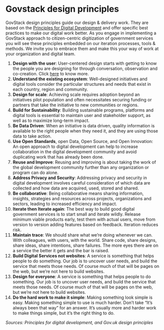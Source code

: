 # Govstack design principles



GovStack design principles guide our design & delivery work. They are based on the [Principles for Digital Development](https://digitalprinciples.org/)  and offer specific best practices to make our digital work better. As you engage in implementing a GovStack approach to citizen-centric digitization of government services you will see these principles embedded on our iteration processes, tools & methods. We invite you to embrace them and make this your way of work at your organization and digital team.  &#x20;

1. **Design with the user**: User-centered design starts with getting to know the people you are designing for through conversation, observation and co-creation. Click [here](onenote:Digitize%20the%20service.one#section-id={aad96891-9b48-4890-b293-590890b3b645}\&end) to know more.&#x20;
2. **Understand the existing ecosystem**: Well-designed initiatives and digital tools consider the particular structures and needs that exist in each country, region and community.&#x20;
3. **Design for scale**: Achieving scale requires adoption beyond an initiatives pilot population and often necessitates securing funding or partners that take the initiative to new communities or regions.&#x20;
4. **Build for Sustainability**: Building sustainable programs, platforms and digital tools is essential to maintain user and stakeholder support, as well as to maximize long-term impact.&#x20;
5. **Be Data Driven**: When an initiative is data driven, quality information is available to the right people when they need it, and they are using those data to take action.&#x20;
6. **Use Open Standards**, open Data, Open Source, and Open Innovation: An open approach to digital development can help to increase collaboration in the digital development community and avoid duplicating work that has already been done.&#x20;
7. **Reuse and Improve**: Reusing and improving is about taking the work of the global development community further than any organization or program can do alone.&#x20;
8. **Address Privacy and Security**: Addressing privacy and security in digital development involves careful consideration of which data are collected and how data are acquired, used, stored and shared.&#x20;
9. **Be collaborative**: Being collaborative means sharing information, insights, strategies and resources across projects, organizations and sectors, leading to increased efficiency and impact.&#x20;
10. **Iterate then Iterate again**: The best way to build good digital government services is to start small and iterate wildly. Release minimum viable products early, test them with actual users, move from version to version adding features based on feedback. Iteration reduces risk.&#x20;
11. **Maintain trace**: We should share what we’re doing whenever we can. With colleagues, with users, with the world. Share code, share designs, share ideas, share intentions, share failures. The more eyes there are on a service the better it gets and the bar is raised.&#x20;
12. **Build Digital Services not websites**: A service is something that helps people to do something. Our job is to uncover user needs, and build the service that meets those needs. Of course much of that will be pages on the web, but we’re not here to build websites.&#x20;
13. **Design for everyone**: A service is something that helps people to do something. Our job is to uncover user needs, and build the service that meets those needs. Of course much of that will be pages on the web, but we’re not here to build websites.&#x20;
14. **Do the hard work to make it simple**: Making something look simple is easy. Making something simple to use is much harder. Don’t take “It’s always been that way” for an answer. It’s usually more and harder work to make things simple, but it’s the right thing to do.&#x20;

_Sources: Principles for digital development, and Gov.uk design principles_&#x20;
